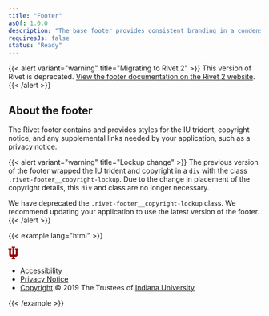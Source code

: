 ```yaml
---
title: "Footer"
asOf: 1.0.0
description: "The base footer provides consistent branding in a condensed space below all of your application content."
requiresJs: false
status: "Ready"
---
```

{{< alert variant="warning" title="Migrating to Rivet 2" >}}
This version of Rivet is deprecated. [View the footer documentation on the Rivet 2 website](https://v2.rivet.iu.edu/docs/components/footer/).
{{< /alert >}}

## About the footer

The Rivet footer contains and provides styles for the IU trident, copyright notice, and any supplemental links needed by your application, such as a privacy notice.

{{< alert variant="warning" title="Lockup change" >}}
The previous version of the footer wrapped the IU trident and copyright in a `div` with the class `.rivet-footer__copyright-lockup`. Due to the change in placement of the copyright details, this `div` and class are no longer necessary. 

We have deprecated the `.rivet-footer__copyright-lockup` class. We recommend updating your application to use the latest version of the footer.
{{< /alert >}}

{{< example lang="html" >}}<footer class="rvt-footer" role="contentinfo">
    <div class="rvt-footer__trident">
        <svg role="img" alt="" xmlns="http://www.w3.org/2000/svg" width="20" height="25" viewBox="0 0 20 25">
            <polygon points="13.33 3.32 13.33 5.21 14.76 5.21 14.76 15.64 11.9 15.64 11.9 1.9 13.33 1.9 13.33 0 6.67 0 6.67 1.9 8.09 1.9 8.09 15.64 5.24 15.64 5.24 5.21 6.67 5.21 6.67 3.32 0 3.32 0 5.21 1.43 5.21 1.43 17.47 3.7 19.91 8.09 19.91 8.09 22.76 6.67 22.76 6.67 25.13 13.33 25.13 13.33 22.76 11.9 22.76 11.9 19.91 16.1 19.91 18.56 17.47 18.56 5.21 20 5.21 20 3.32 13.33 3.32" fill="#900"/>
        </svg>
    </div>
    <ul class="rvt-footer__aux-links">
        <li class="rvt-footer__aux-item">
            <a href="https://accessibility.iu.edu/assistance/">Accessibility</a>
        </li>
        <li class="rvt-footer__aux-item">
            <!-- You can learn more about privacy policies and generate one
                 for your site here:
                 https://protect.iu.edu/online-safety/tools/privacy-notice/index.html -->
            <a href="#0">Privacy Notice</a>
        </li>
        <li class="rvt-footer__aux-item">
            <a href="https://www.iu.edu/copyright/index.html">Copyright</a> &copy; 2019 The Trustees of <a href="https://www.iu.edu/">Indiana University</a>
        </li>
    </ul>
</footer>
{{< /example >}}